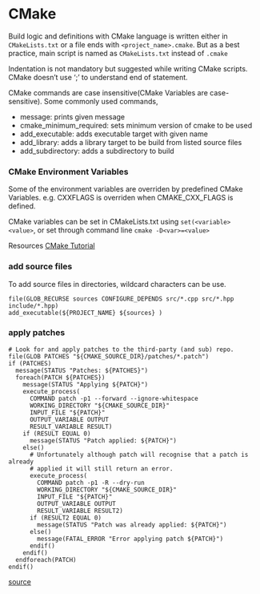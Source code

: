 # CMake


Build logic and definitions with CMake language is written either in `CMakeLists.txt` or a file ends with `<project_name>.cmake`. But as a best practice, main script is named as `CMakeLists.txt` instead of `.cmake`

Indentation is not mandatory but suggested while writing CMake scripts. CMake doesn’t use ‘;’ to understand end of statement.

CMake commands are case insensitive(CMake Variables are case-sensitive). Some commonly used commands,

- message: prints given message
- cmake_minimum_required: sets minimum version of cmake to be used
- add_executable: adds executable target with given name
- add_library: adds a library target to be build from listed source files
- add_subdirectory: adds a subdirectory to build


### CMake Environment Variables
Some of the environment variables are overriden by predefined CMake Variables. e.g. CXXFLAGS is overriden when CMAKE_CXX_FLAGS is defined.

CMake variables can be set in CMakeLists.txt using `set(<variable> <value>`, or set through command line `cmake -D<var>=<value>`

Resources
[CMake Tutorial](https://medium.com/@onur.dundar1/cmake-tutorial-585dd180109b)


### add source files
To add source files in directories, wildcard characters can be use.
```
file(GLOB_RECURSE sources CONFIGURE_DEPENDS src/*.cpp src/*.hpp include/*.hpp)
add_executable(${PROJECT_NAME} ${sources} )
```

### apply patches
```
# Look for and apply patches to the third-party (and sub) repo.
file(GLOB PATCHES "${CMAKE_SOURCE_DIR}/patches/*.patch")
if (PATCHES)
  message(STATUS "Patches: ${PATCHES}")
  foreach(PATCH ${PATCHES})
    message(STATUS "Applying ${PATCH}")
    execute_process(
      COMMAND patch -p1 --forward --ignore-whitespace
      WORKING_DIRECTORY "${CMAKE_SOURCE_DIR}"
      INPUT_FILE "${PATCH}"
      OUTPUT_VARIABLE OUTPUT
      RESULT_VARIABLE RESULT)
    if (RESULT EQUAL 0)
      message(STATUS "Patch applied: ${PATCH}")
    else()
      # Unfortunately although patch will recognise that a patch is already
      # applied it will still return an error.
      execute_process(
        COMMAND patch -p1 -R --dry-run
        WORKING_DIRECTORY "${CMAKE_SOURCE_DIR}"
        INPUT_FILE "${PATCH}"
        OUTPUT_VARIABLE OUTPUT
        RESULT_VARIABLE RESULT2)
      if (RESULT2 EQUAL 0)
        message(STATUS "Patch was already applied: ${PATCH}")
      else()
        message(FATAL_ERROR "Error applying patch ${PATCH}")
      endif()
    endif()
  endforeach(PATCH)
endif()
```
[source](https://github.com/facebook/hhvm/blob/master/CMakeLists.txt)
